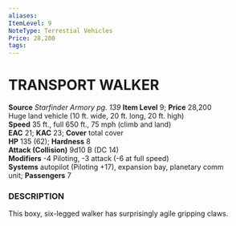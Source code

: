 ```yaml
---
aliases: 
ItemLevel: 9
NoteType: Terrestial Vehicles
Price: 28,200
tags: 
---
```

# TRANSPORT WALKER
**Source** _Starfinder Armory pg. 139_
**Item Level** 9; **Price** 28,200  
Huge land vehicle (10 ft. wide, 20 ft. long, 20 ft. high)  
**Speed** 35 ft., full 650 ft., 75 mph (climb and land)  
**EAC** 21; **KAC** 23; **Cover** total cover  
**HP** 135 (62); **Hardness** 8  
**Attack (Collision)** 9d10 B (DC 14)  
**Modifiers** -4 Piloting, -3 attack (-6 at full speed)  
**Systems** autopilot (Piloting +17), expansion bay, planetary comm unit; **Passengers** 7  

### DESCRIPTION

This boxy, six-legged walker has surprisingly agile gripping claws.
